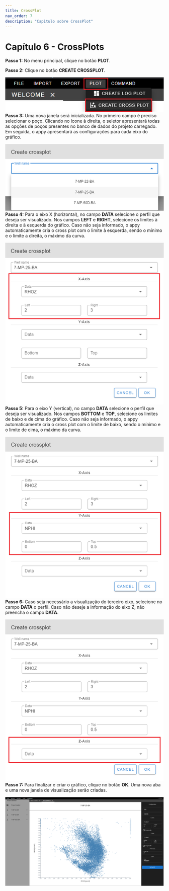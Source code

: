 ```yaml
---
title: CrossPlot
nav_order: 7
description: "Capitulo sobre CrossPlot"
---
```


# Capítulo 6 - CrossPlots

**Passo 1:** No menu principal, clique no botão **PLOT**.

**Passo 2:** Clique no botão **CREATE CROSSPLOT**.

![](data/images/image3.png)
**Passo 3:** Uma nova janela será inicializada. No primeiro campo é
preciso selecionar o poço. Clicando no ícone à direita, o seletor
apresentará todas as opções de poços presentes no banco de dados do
projeto carregado. Em seguida, o appy apresentará as configurações para
cada eixo do gráfico.

![](data/images/image18.png)
**Passo 4:** Para o eixo X (horizontal), no campo **DATA** selecione o
perfil que deseja ser visualizado. Nos campos **LEFT** e **RIGHT**,
selecione os limites à direita e à esquerda do gráfico. Caso não seja
informado, o appy automaticamente cria o cross plot com o limite à
esquerda, sendo o mínimo e o limite a direita, o máximo da curva.

![](data/images/image6.png)
**Passo 5:** Para o eixo Y (vertical), no campo **DATA** selecione o
perfil que deseja ser visualizado. Nos campos **BOTTOM** e **TOP**,
selecione os limites de baixo e de cima do gráfico. Caso não seja
informado, o appy automaticamente cria o cross plot com o limite de
baixo, sendo o mínimo e o limite de cima, o máximo da curva.

![](data/images/image19.png)
**Passo 6:** Caso seja necessário a visualização do terceiro eixo,
selecione no campo **DATA** o perfil. Caso não deseje a informação do
eixo Z, não preencha o campo **DATA**.

![](data/images/image9.png)
**Passo 7:** Para finalizar e criar o gráfico, clique no botão **OK**.
Uma nova aba e uma nova janela de visualização serão criadas.

![](data/images/image15.png)
